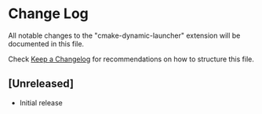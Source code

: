 # Change Log

All notable changes to the "cmake-dynamic-launcher" extension will be documented in this file.

Check [Keep a Changelog](http://keepachangelog.com/) for recommendations on how to structure this file.

## [Unreleased]

- Initial release
